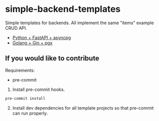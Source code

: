# simple-backend-templates
Simple templates for backends. All implement the same "items" example CRUD API.

- [Python + FastAPI + asyncpg](./python-fastapi-asyncpg/)
- [Golang + Gin + pgx](./golang-gin-pgx/)

## If you would like to contribute

Requirements:
- pre-commit

1. Install pre-commit hooks.
```sh
pre-commit install
```

2. Install dev dependencies for all template projects so that pre-commit can run properly.
